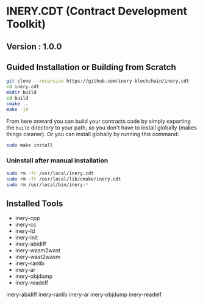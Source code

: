 # INERY.CDT (Contract Development Toolkit)
## Version : 1.0.0

## Guided Installation or Building from Scratch
```sh
git clone --recursive https://github.com/inery-blockchain/inery.cdt
cd inery.cdt
mkdir build
cd build
cmake ..
make -j8
```

From here onward you can build your contracts code by simply exporting the `build` directory to your path, so you don't have to install globally (makes things cleaner).
Or you can install globally by running this command:

```sh
sudo make install
```

### Uninstall after manual installation

```sh
sudo rm -fr /usr/local/inery.cdt
sudo rm -fr /usr/local/lib/cmake/inery.cdt
sudo rm /usr/local/bin/inery-*
```

## Installed Tools

* inery-cpp
* inery-cc
* inery-ld
* inery-init
* inery-abidiff
* inery-wasm2wast
* inery-wast2wasm
* inery-ranlib
* inery-ar
* inery-objdump
* inery-readelf

inery-abidiff
inery-ranlib
inery-ar
inery-objdump
inery-readelf


